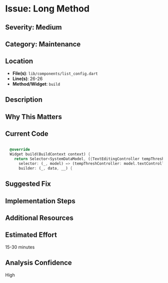 # Issue: Long Method

## Severity: Medium

## Category: Maintenance

## Location
- **File(s)**: `lib/components/list_config.dart`
- **Line(s)**: 26-26
- **Method/Widget**: `build`

## Description


## Why This Matters


## Current Code
```dart

  @override
  Widget build(BuildContext context) {
    return Selector<SystemDataModel, ({TextEditingController tempThreshController})>(
      selector: (_, model) => (tempThreshController: model.textControllers.tempThreshController),
      builder: (_, data, __) {
```

## Suggested Fix


## Implementation Steps


## Additional Resources


## Estimated Effort
15-30 minutes

## Analysis Confidence
High
